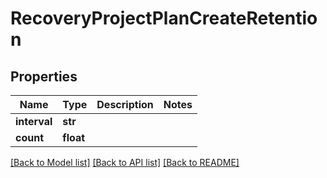 # RecoveryProjectPlanCreateRetention


## Properties
Name | Type | Description | Notes
------------ | ------------- | ------------- | -------------
**interval** | **str** |  | 
**count** | **float** |  | 

[[Back to Model list]](../README.md#documentation-for-models) [[Back to API list]](../README.md#documentation-for-api-endpoints) [[Back to README]](../README.md)


